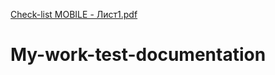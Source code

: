 [Check-list MOBILE - Лист1.pdf](https://github.com/OlhaStuchkova/My-work-test-documentation/files/9775065/Check-list.MOBILE.-.1.pdf)
# My-work-test-documentation
